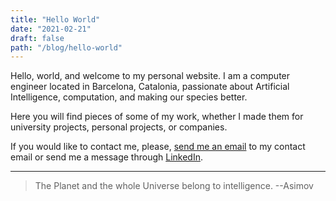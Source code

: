 ```yaml
---
title: "Hello World"
date: "2021-02-21"
draft: false
path: "/blog/hello-world"
---
```

Hello, world, and welcome to my personal website. I am a computer engineer located in Barcelona, Catalonia, passionate about Artificial Intelligence, computation, and making our species better. 

Here you will find pieces of some of my work, whether I made them for university projects, personal projects, or companies.

If you would like to contact me, please, [send me an email](mailto:atenrev@gmail.com) to my contact email or send me a message through [LinkedIn](https://www.linkedin.com/in/sergimasipcabeza/).

---

> The Planet and the whole Universe belong to intelligence. --Asimov
